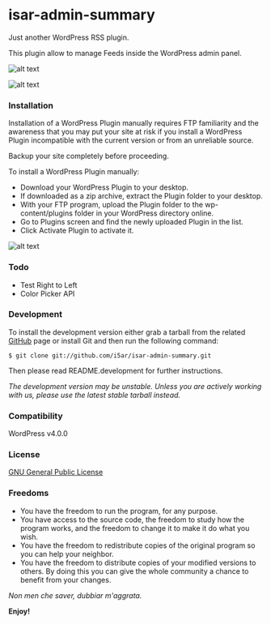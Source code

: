 isar-admin-summary
==================

Just another WordPress RSS plugin.

This plugin allow to manage Feeds inside the WordPress admin panel.

![alt text](http://bit.ly/1wlMTdM)

![alt text](http://bit.ly/1Gv2tGQ)

### Installation

Installation of a WordPress Plugin manually requires FTP familiarity and the awareness that you may put your site at risk if you install a WordPress Plugin incompatible with the current version or from an unreliable source.

Backup your site completely before proceeding.

To install a WordPress Plugin manually:

- Download your WordPress Plugin to your desktop.
- If downloaded as a zip archive, extract the Plugin folder to your desktop.
- With your FTP program, upload the Plugin folder to the wp-content/plugins folder in your WordPress directory online.
- Go to Plugins screen and find the newly uploaded Plugin in the list.
- Click Activate Plugin to activate it.

![alt text](http://codex.wordpress.org/images/3/3a/plugins.png)

### Todo

- Test Right to Left
- Color Picker API

### Development

To install the development version either grab a tarball from the related [GitHub] page or install Git and then run the following command:

    $ git clone git://github.com/i5ar/isar-admin-summary.git

Then please read README.development for further instructions.

*The development version may be unstable. Unless you are actively working with us, please use the latest stable tarball instead.*

### Compatibility

WordPress v4.0.0

### License

[GNU General Public License]

### Freedoms

- You have the freedom to run the program, for any purpose.
- You have access to the source code, the freedom to study how the program works, and the freedom to change it to make it do what you wish.
- You have the freedom to redistribute copies of the original program so you can help your neighbor.
- You have the freedom to distribute copies of your modified versions to others. By doing this you can give the whole community a chance to benefit from your changes.

*Non men che saver, dubbiar m'aggrata.*

**Enjoy!**

[GitHub]:https://github.com/i5ar/isar-admin-summary
[GNU General Public License]:https://wordpress.org/about/license/
